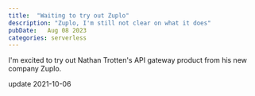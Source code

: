 ```yaml
---
title:  "Waiting to try out Zuplo"
description: "Zuplo, I'm still not clear on what it does"
pubDate:   Aug 08 2023
categories: serverless
---
```


I'm excited to try out Nathan Trotten's API gateway product from his new company Zuplo.

update 2021-10-06
